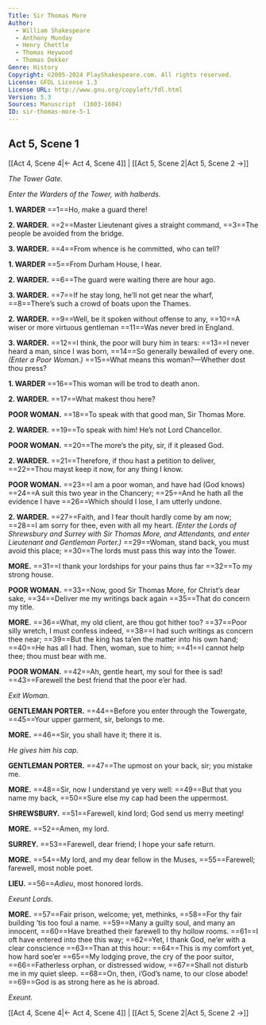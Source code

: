 ```yaml
---
Title: Sir Thomas More
Author: 
  - William Shakespeare
  - Anthony Munday
  - Henry Chettle
  - Thomas Heywood
  - Thomas Dekker
Genre: History
Copyright: ©2005-2024 PlayShakespeare.com. All rights reserved.
License: GFDL License 1.3
License URL: http://www.gnu.org/copyleft/fdl.html
Version: 5.3
Sources: Manuscript  (1603-1604)
ID: sir-thomas-more-5-1
---
```


## Act 5, Scene 1
[[Act 4, Scene 4|← Act 4, Scene 4]] | [[Act 5, Scene 2|Act 5, Scene 2 →]]

*The Tower Gate.*

*Enter the Warders of the Tower, with halberds.*

**1. WARDER**
==1==Ho, make a guard there!

**2. WARDER.**
==2==Master Lieutenant gives a straight command,
==3==The people be avoided from the bridge.

**3. WARDER.**
==4==From whence is he committed, who can tell?

**1. WARDER**
==5==From Durham House, I hear.

**2. WARDER.**
==6==The guard were waiting there are hour ago.

**3. WARDER.**
==7==If he stay long, he’ll not get near the wharf,
==8==There’s such a crowd of boats upon the Thames.

**2. WARDER.**
==9==Well, be it spoken without offense to any,
==10==A wiser or more virtuous gentleman
==11==Was never bred in England.

**3. WARDER.**
==12==I think, the poor will bury him in tears:
==13==I never heard a man, since I was born,
==14==So generally bewailed of every one.
*(Enter a Poor Woman.)*
==15==What means this woman?—Whether dost thou press?

**1. WARDER**
==16==This woman will be trod to death anon.

**2. WARDER.**
==17==What makest thou here?

**POOR WOMAN.**
==18==To speak with that good man, Sir Thomas More.

**2. WARDER.**
==19==To speak with him! He’s not Lord Chancellor.

**POOR WOMAN.**
==20==The more’s the pity, sir, if it pleased God.

**2. WARDER.**
==21==Therefore, if thou hast a petition to deliver,
==22==Thou mayst keep it now, for any thing I know.

**POOR WOMAN.**
==23==I am a poor woman, and have had (God knows) 
==24==A suit this two year in the Chancery;
==25==And he hath all the evidence I have
==26==Which should I lose, I am utterly undone.

**2. WARDER.**
==27==Faith, and I fear thoult hardly come by am now;
==28==I am sorry for thee, even with all my heart.
*(Enter the Lords of Shrewsbury and Surrey with Sir Thomas More, and Attendants, and enter Lieutenant and Gentleman Porter.)*
==29==Woman, stand back, you must avoid this place;
==30==The lords must pass this way into the Tower.

**MORE.**
==31==I thank your lordships for your pains thus far
==32==To my strong house.

**POOR WOMAN.**
==33==Now, good Sir Thomas More, for Christ’s dear sake,
==34==Deliver me my writings back again
==35==That do concern my title.

**MORE.**
==36==What, my old client, are thou got hither too?
==37==Poor silly wretch, I must confess indeed,
==38==I had such writings as concern thee near;
==39==But the king has ta’en the matter into his own hand;
==40==He has all I had. Then, woman, sue to him;
==41==I cannot help thee; thou must bear with me.

**POOR WOMAN.**
==42==Ah, gentle heart, my soul for thee is sad!
==43==Farewell the best friend that the poor e’er had.

*Exit Woman.*

**GENTLEMAN PORTER.**
==44==Before you enter through the Towergate,
==45==Your upper garment, sir, belongs to me.

**MORE.**
==46==Sir, you shall have it; there it is.

*He gives him his cap.*

**GENTLEMAN PORTER.**
==47==The upmost on your back, sir; you mistake me.

**MORE.**
==48==Sir, now I understand ye very well:
==49==But that you name my back,
==50==Sure else my cap had been the uppermost.

**SHREWSBURY.**
==51==Farewell, kind lord; God send us merry meeting!

**MORE.**
==52==Amen, my lord.

**SURREY.**
==53==Farewell, dear friend; I hope your safe return.

**MORE.**
==54==My lord, and my dear fellow in the Muses,
==55==Farewell; farewell, most noble poet.

**LIEU.**
==56==*Adieu*, most honored lords.

*Exeunt Lords.*

**MORE.**
==57==Fair prison, welcome; yet, methinks,
==58==For thy fair building ’tis too foul a name.
==59==Many a guilty soul, and many an innocent,
==60==Have breathed their farewell to thy hollow rooms.
==61==I oft have entered into thee this way;
==62==Yet, I thank God, ne’er with a clear conscience
==63==Than at this hour:
==64==This is my comfort yet, how hard soe’er
==65==My lodging prove, the cry of the poor suitor,
==66==Fatherless orphan, or distressed widow,
==67==Shall not disturb me in my quiet sleep.
==68==On, then, i’God’s name, to our close abode!
==69==God is as strong here as he is abroad.

*Exeunt.*

[[Act 4, Scene 4|← Act 4, Scene 4]] | [[Act 5, Scene 2|Act 5, Scene 2 →]]